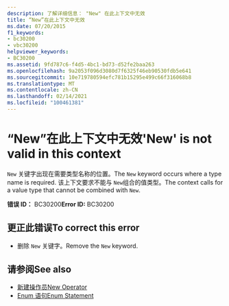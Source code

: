 ```yaml
---
description: 了解详细信息： "New" 在此上下文中无效
title: “New”在此上下文中无效
ms.date: 07/20/2015
f1_keywords:
- bc30200
- vbc30200
helpviewer_keywords:
- BC30200
ms.assetid: 9fd787c6-f4d5-4bc1-bd73-d52fe2baa263
ms.openlocfilehash: 9a2053f096d3080d7f6325f46eb90530fdb5e641
ms.sourcegitcommit: 10e719780594efc781b15295e499c66f316068b8
ms.translationtype: MT
ms.contentlocale: zh-CN
ms.lasthandoff: 02/14/2021
ms.locfileid: "100461381"
---
```

# <a name="new-is-not-valid-in-this-context"></a><span data-ttu-id="890f7-103">“New”在此上下文中无效</span><span class="sxs-lookup"><span data-stu-id="890f7-103">'New' is not valid in this context</span></span>

<span data-ttu-id="890f7-104">`New` 关键字出现在需要类型名称的位置。</span><span class="sxs-lookup"><span data-stu-id="890f7-104">The `New` keyword occurs where a type name is required.</span></span> <span data-ttu-id="890f7-105">该上下文要求不能与 `New`组合的值类型。</span><span class="sxs-lookup"><span data-stu-id="890f7-105">The context calls for a value type that cannot be combined with `New`.</span></span>  
  
 <span data-ttu-id="890f7-106">**错误 ID：** BC30200</span><span class="sxs-lookup"><span data-stu-id="890f7-106">**Error ID:** BC30200</span></span>  
  
## <a name="to-correct-this-error"></a><span data-ttu-id="890f7-107">更正此错误</span><span class="sxs-lookup"><span data-stu-id="890f7-107">To correct this error</span></span>  
  
- <span data-ttu-id="890f7-108">删除 `New` 关键字。</span><span class="sxs-lookup"><span data-stu-id="890f7-108">Remove the `New` keyword.</span></span>  
  
## <a name="see-also"></a><span data-ttu-id="890f7-109">请参阅</span><span class="sxs-lookup"><span data-stu-id="890f7-109">See also</span></span>

- [<span data-ttu-id="890f7-110">新建操作员</span><span class="sxs-lookup"><span data-stu-id="890f7-110">New Operator</span></span>](../language-reference/operators/new-operator.md)
- [<span data-ttu-id="890f7-111">Enum 语句</span><span class="sxs-lookup"><span data-stu-id="890f7-111">Enum Statement</span></span>](../language-reference/statements/enum-statement.md)
